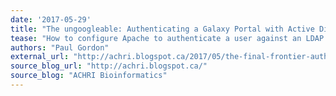 ```yaml
---
date: '2017-05-29'
title: "The ungoogleable: Authenticating a Galaxy Portal with Active Directory"
tease: "How to configure Apache to authenticate a user against an LDAP server that requires authentication to search"
authors: "Paul Gordon"
external_url: "http://achri.blogspot.ca/2017/05/the-final-frontier-authenticating.html"
source_blog_url: "http://achri.blogspot.ca/"
source_blog: "ACHRI Bioinformatics"
---
```


